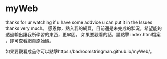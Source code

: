 # myWeb
thanks for ur watching if u have some addvice u can put it in the Issues thanks very much。
感恩你，點入我的網頁，目前還是未完成的狀況，希望能夠透過輸出讓我所學習的東西，更牢固。
如果要觀看的話，請點擊 index.html檔案 ，即可查看網頁原始碼。

如果要觀看成品你可以點擊https://badroomstringman.github.io/myWeb/。
